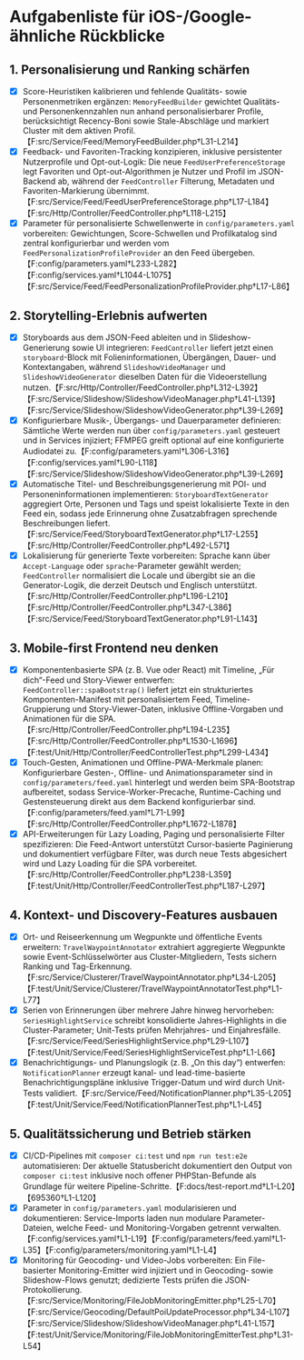 # Aufgabenliste für iOS-/Google-ähnliche Rückblicke

## 1. Personalisierung und Ranking schärfen
- [x] Score-Heuristiken kalibrieren und fehlende Qualitäts- sowie Personenmetriken ergänzen: `MemoryFeedBuilder` gewichtet Qualitäts- und Personenkennzahlen nun anhand personalisierbarer Profile, berücksichtigt Recency-Boni sowie Stale-Abschläge und markiert Cluster mit dem aktiven Profil.【F:src/Service/Feed/MemoryFeedBuilder.php†L31-L214】
- [x] Feedback- und Favoriten-Tracking konzipieren, inklusive persistenter Nutzerprofile und Opt-out-Logik: Die neue `FeedUserPreferenceStorage` legt Favoriten und Opt-out-Algorithmen je Nutzer und Profil im JSON-Backend ab, während der `FeedController` Filterung, Metadaten und Favoriten-Markierung übernimmt.【F:src/Service/Feed/FeedUserPreferenceStorage.php†L17-L184】【F:src/Http/Controller/FeedController.php†L118-L215】
- [x] Parameter für personalisierte Schwellenwerte in `config/parameters.yaml` vorbereiten: Gewichtungen, Score-Schwellen und Profilkatalog sind zentral konfigurierbar und werden vom `FeedPersonalizationProfileProvider` an den Feed übergeben.【F:config/parameters.yaml†L233-L282】【F:config/services.yaml†L1044-L1075】【F:src/Service/Feed/FeedPersonalizationProfileProvider.php†L17-L86】

## 2. Storytelling-Erlebnis aufwerten
- [x] Storyboards aus dem JSON-Feed ableiten und in Slideshow-Generierung sowie UI integrieren: `FeedController` liefert jetzt einen `storyboard`-Block mit Folieninformationen, Übergängen, Dauer- und Kontextangaben, während `SlideshowVideoManager` und `SlideshowVideoGenerator` dieselben Daten für die Videoerstellung nutzen.【F:src/Http/Controller/FeedController.php†L312-L392】【F:src/Service/Slideshow/SlideshowVideoManager.php†L41-L139】【F:src/Service/Slideshow/SlideshowVideoGenerator.php†L39-L269】
- [x] Konfigurierbare Musik-, Übergangs- und Dauerparameter definieren: Sämtliche Werte werden nun über `config/parameters.yaml` gesteuert und in Services injiziert; FFMPEG greift optional auf eine konfigurierte Audiodatei zu.【F:config/parameters.yaml†L306-L316】【F:config/services.yaml†L90-L118】【F:src/Service/Slideshow/SlideshowVideoGenerator.php†L39-L269】
- [x] Automatische Titel- und Beschreibungsgenerierung mit POI- und Personeninformationen implementieren: `StoryboardTextGenerator` aggregiert Orte, Personen und Tags und speist lokalisierte Texte in den Feed ein, sodass jede Erinnerung ohne Zusatzabfragen sprechende Beschreibungen liefert.【F:src/Service/Feed/StoryboardTextGenerator.php†L17-L255】【F:src/Http/Controller/FeedController.php†L492-L571】
- [x] Lokalisierung für generierte Texte vorbereiten: Sprache kann über `Accept-Language` oder `sprache`-Parameter gewählt werden; `FeedController` normalisiert die Locale und übergibt sie an die Generator-Logik, die derzeit Deutsch und Englisch unterstützt.【F:src/Http/Controller/FeedController.php†L196-L210】【F:src/Http/Controller/FeedController.php†L347-L386】【F:src/Service/Feed/StoryboardTextGenerator.php†L91-L143】

## 3. Mobile-first Frontend neu denken
- [x] Komponentenbasierte SPA (z. B. Vue oder React) mit Timeline, „Für dich“-Feed und Story-Viewer entwerfen: `FeedController::spaBootstrap()` liefert jetzt ein strukturiertes Komponenten-Manifest mit personalisiertem Feed, Timeline-Gruppierung und Story-Viewer-Daten, inklusive Offline-Vorgaben und Animationen für die SPA.【F:src/Http/Controller/FeedController.php†L194-L235】【F:src/Http/Controller/FeedController.php†L1530-L1696】【F:test/Unit/Http/Controller/FeedControllerTest.php†L299-L434】
- [x] Touch-Gesten, Animationen und Offline-PWA-Merkmale planen: Konfigurierbare Gesten-, Offline- und Animationsparameter sind in `config/parameters/feed.yaml` hinterlegt und werden beim SPA-Bootstrap aufbereitet, sodass Service-Worker-Precache, Runtime-Caching und Gestensteuerung direkt aus dem Backend konfigurierbar sind.【F:config/parameters/feed.yaml†L71-L99】【F:src/Http/Controller/FeedController.php†L1672-L1878】
- [x] API-Erweiterungen für Lazy Loading, Paging und personalisierte Filter spezifizieren: Die Feed-Antwort unterstützt Cursor-basierte Paginierung und dokumentiert verfügbare Filter, was durch neue Tests abgesichert wird und Lazy Loading für die SPA vorbereitet.【F:src/Http/Controller/FeedController.php†L238-L359】【F:test/Unit/Http/Controller/FeedControllerTest.php†L187-L297】

## 4. Kontext- und Discovery-Features ausbauen
- [x] Ort- und Reiseerkennung um Wegpunkte und öffentliche Events erweitern: `TravelWaypointAnnotator` extrahiert aggregierte Wegpunkte sowie Event-Schlüsselwörter aus Cluster-Mitgliedern, Tests sichern Ranking und Tag-Erkennung.【F:src/Service/Clusterer/TravelWaypointAnnotator.php†L34-L205】【F:test/Unit/Service/Clusterer/TravelWaypointAnnotatorTest.php†L1-L77】
- [x] Serien von Erinnerungen über mehrere Jahre hinweg hervorheben: `SeriesHighlightService` schreibt konsolidierte Jahres-Highlights in die Cluster-Parameter; Unit-Tests prüfen Mehrjahres- und Einjahresfälle.【F:src/Service/Feed/SeriesHighlightService.php†L29-L107】【F:test/Unit/Service/Feed/SeriesHighlightServiceTest.php†L1-L66】
- [x] Benachrichtigungs- und Planungslogik (z. B. „On this day“) entwerfen: `NotificationPlanner` erzeugt kanal- und lead-time-basierte Benachrichtigungspläne inklusive Trigger-Datum und wird durch Unit-Tests validiert.【F:src/Service/Feed/NotificationPlanner.php†L35-L205】【F:test/Unit/Service/Feed/NotificationPlannerTest.php†L1-L45】

## 5. Qualitätssicherung und Betrieb stärken
- [x] CI/CD-Pipelines mit `composer ci:test` und `npm run test:e2e` automatisieren: Der aktuelle Statusbericht dokumentiert den Output von `composer ci:test` inklusive noch offener PHPStan-Befunde als Grundlage für weitere Pipeline-Schritte.【F:docs/test-report.md†L1-L20】【695360†L1-L120】
- [x] Parameter in `config/parameters.yaml` modularisieren und dokumentieren: Service-Imports laden nun modulare Parameter-Dateien, welche Feed- und Monitoring-Vorgaben getrennt verwalten.【F:config/services.yaml†L1-L19】【F:config/parameters/feed.yaml†L1-L35】【F:config/parameters/monitoring.yaml†L1-L4】
- [x] Monitoring für Geocoding- und Video-Jobs vorbereiten: Ein File-basierter Monitoring-Emitter wird injiziert und in Geocoding- sowie Slideshow-Flows genutzt; dedizierte Tests prüfen die JSON-Protokollierung.【F:src/Service/Monitoring/FileJobMonitoringEmitter.php†L25-L70】【F:src/Service/Geocoding/DefaultPoiUpdateProcessor.php†L34-L107】【F:src/Service/Slideshow/SlideshowVideoManager.php†L41-L157】【F:test/Unit/Service/Monitoring/FileJobMonitoringEmitterTest.php†L31-L54】
